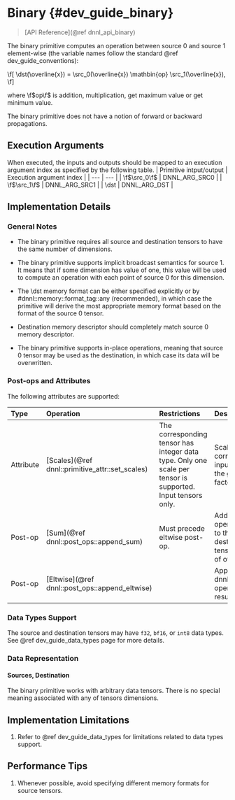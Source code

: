 Binary {#dev_guide_binary}
====================

>
> [API Reference](@ref dnnl_api_binary)
>

The binary primitive computes an operation between source 0 and source 1
element-wise (the variable names follow the standard @ref
dev_guide_conventions):

\f[
    \dst(\overline{x}) =
        \src_0(\overline{x}) \mathbin{op} \src_1(\overline{x}),
\f]

where \f$op\f$ is addition, multiplication, get maximum value or get minimum
value.

The binary primitive does not have a notion of forward or backward propagations.

## Execution Arguments
When executed, the inputs and outputs should be mapped to an execution
argument index as specified by the following table.
| Primitive intput/output | Execution argument index |
| ---                     | ---                      |
| \f$\src_0\f$            | DNNL_ARG_SRC0            |
| \f$\src_1\f$            | DNNL_ARG_SRC1            |
| \dst                    | DNNL_ARG_DST             |

## Implementation Details

### General Notes

 * The binary primitive requires all source and destination tensors to have the
   same number of dimensions.

 * The binary primitive supports implicit broadcast semantics for source 1. It
   means that if some dimension has value of one, this value will be used to
   compute an operation with each point of source 0 for this dimension.

 * The \dst memory format can be either specified explicitly or by
   #dnnl::memory::format_tag::any (recommended), in which case the primitive
   will derive the most appropriate memory format based on the format of the
   source 0 tensor.

 * Destination memory descriptor should completely match source 0 memory
   descriptor.

 * The binary primitive supports in-place operations, meaning that source 0
   tensor may be used as the destination, in which case its data will
   be overwritten.


### Post-ops and Attributes

The following attributes are supported:

| Type      | Operation     | Restrictions       | Description
| :--       | :--           | :--                | :--
| Attribute | [Scales](@ref dnnl::primitive_attr::set_scales) | The corresponding tensor has integer data type. Only one scale per tensor is supported. Input tensors only. | Scales the corresponding input tensor by the given scale factor(s).
| Post-op   | [Sum](@ref dnnl::post_ops::append_sum)          | Must precede eltwise post-op. | Adds the operation result to the destination tensor instead of overwriting it. |
| Post-op   | [Eltwise](@ref dnnl::post_ops::append_eltwise)  |                               | Applies an @ref dnnl_api_eltwise operation to the result. |

### Data Types Support

The source and destination tensors may have `f32`, `bf16`, or `int8` data types.
See @ref dev_guide_data_types page for more details.

### Data Representation

#### Sources, Destination

The binary primitive works with arbitrary data tensors. There is no special
meaning associated with any of tensors dimensions.


## Implementation Limitations

1. Refer to @ref dev_guide_data_types for limitations related to data types
   support.

## Performance Tips

1. Whenever possible, avoid specifying different memory formats for source
   tensors.
